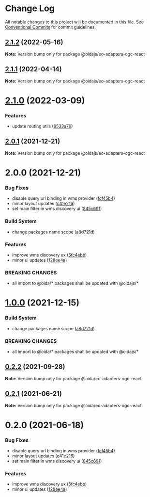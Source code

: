 # Change Log

All notable changes to this project will be documented in this file.
See [Conventional Commits](https://conventionalcommits.org) for commit guidelines.

## [2.1.2](https://github.com/cgi-italy/oida/compare/@oidajs/eo-adapters-ogc-react@2.1.1...@oidajs/eo-adapters-ogc-react@2.1.2) (2022-05-16)

**Note:** Version bump only for package @oidajs/eo-adapters-ogc-react





## [2.1.1](https://github.com/cgi-italy/oida/compare/@oidajs/eo-adapters-ogc-react@2.1.0...@oidajs/eo-adapters-ogc-react@2.1.1) (2022-04-14)

**Note:** Version bump only for package @oidajs/eo-adapters-ogc-react





# [2.1.0](https://github.com/cgi-italy/oida/compare/@oidajs/eo-adapters-ogc-react@2.0.1...@oidajs/eo-adapters-ogc-react@2.1.0) (2022-03-09)


### Features

* update routing utils ([8533a76](https://github.com/cgi-italy/oida/commit/8533a76b4220417d811b4114ff770223d26906d8))





## [2.0.1](https://github.com/cgi-italy/oida/compare/@oidajs/eo-adapters-ogc-react@2.0.0...@oidajs/eo-adapters-ogc-react@2.0.1) (2021-12-21)

**Note:** Version bump only for package @oidajs/eo-adapters-ogc-react






# 2.0.0 (2021-12-21)


### Bug Fixes

* disable query url binding in wms provider ([fcf45b4](https://github.com/cgi-italy/oida/commit/fcf45b4f1507788056e78b1f3f1ffc86a099216f))
* minor layout updates ([c41e216](https://github.com/cgi-italy/oida/commit/c41e21632f8f5375350d63dfc2cc7234e81a0b1a))
* set main filter in wms discovery ui ([845c691](https://github.com/cgi-italy/oida/commit/845c6916fb91e926c8e3bb910a8f3c3bbf095202))


### Build System

* change packages name scope ([a8d721d](https://github.com/cgi-italy/oida/commit/a8d721db395a8a9f9c52808c5318c392096cc2a3))


### Features

* improve wms discovery ux ([5fc4ebb](https://github.com/cgi-italy/oida/commit/5fc4ebb2669ba6c0d84f61d01ecfe507db8193ff))
* minor ui updates ([128ee4a](https://github.com/cgi-italy/oida/commit/128ee4a611dd0f50ebdda167d5c81129876ca27f))


### BREAKING CHANGES

* all import to @oida/\* packages shall be updated with @oidajs/\*





# [1.0.0](https://github.com/cgi-italy/oida/compare/@oida/eo-adapters-ogc-react@0.2.2...@oidajs/eo-adapters-ogc-react@1.0.0) (2021-12-15)


### Build System

* change packages name scope ([a8d721d](https://github.com/cgi-italy/oida/commit/a8d721db395a8a9f9c52808c5318c392096cc2a3))


### BREAKING CHANGES

* all import to @oida/\* packages shall be updated with @oidajs/\*





## [0.2.2](https://github.com/cgi-italy/oida/compare/@oida/eo-adapters-ogc-react@0.2.1...@oida/eo-adapters-ogc-react@0.2.2) (2021-09-28)

**Note:** Version bump only for package @oida/eo-adapters-ogc-react





## [0.2.1](https://github.com/cgi-italy/oida/compare/@oida/eo-adapters-ogc-react@0.2.0...@oida/eo-adapters-ogc-react@0.2.1) (2021-06-21)

**Note:** Version bump only for package @oida/eo-adapters-ogc-react





# 0.2.0 (2021-06-18)


### Bug Fixes

* disable query url binding in wms provider ([fcf45b4](https://github.com/cgi-italy/oida/commit/fcf45b4f1507788056e78b1f3f1ffc86a099216f))
* minor layout updates ([c41e216](https://github.com/cgi-italy/oida/commit/c41e21632f8f5375350d63dfc2cc7234e81a0b1a))
* set main filter in wms discovery ui ([845c691](https://github.com/cgi-italy/oida/commit/845c6916fb91e926c8e3bb910a8f3c3bbf095202))


### Features

* improve wms discovery ux ([5fc4ebb](https://github.com/cgi-italy/oida/commit/5fc4ebb2669ba6c0d84f61d01ecfe507db8193ff))
* minor ui updates ([128ee4a](https://github.com/cgi-italy/oida/commit/128ee4a611dd0f50ebdda167d5c81129876ca27f))
